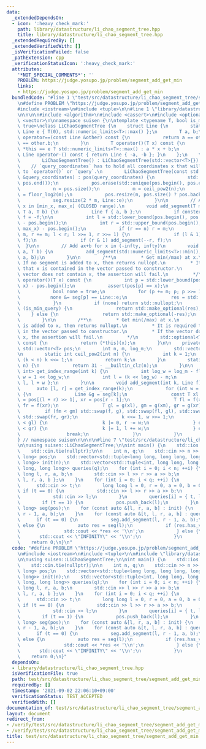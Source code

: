 ```yaml
---
data:
  _extendedDependsOn:
  - icon: ':heavy_check_mark:'
    path: library/datastructure/li_chao_segment_tree.hpp
    title: library/datastructure/li_chao_segment_tree.hpp
  _extendedRequiredBy: []
  _extendedVerifiedWith: []
  _isVerificationFailed: false
  _pathExtension: cpp
  _verificationStatusIcon: ':heavy_check_mark:'
  attributes:
    '*NOT_SPECIAL_COMMENTS*': ''
    PROBLEM: https://judge.yosupo.jp/problem/segment_add_get_min
    links:
    - https://judge.yosupo.jp/problem/segment_add_get_min
  bundledCode: "#line 1 \"test/src/datastructure/li_chao_segment_tree/segment_add_get_min.test.cpp\"\
    \n#define PROBLEM \"https://judge.yosupo.jp/problem/segment_add_get_min\"\n\n\
    #include <iostream>\n#include <tuple>\n\n#line 1 \"library/datastructure/li_chao_segment_tree.hpp\"\
    \n\n\n\n#include <algorithm>\n#include <cassert>\n#include <optional>\n#include\
    \ <vector>\n\nnamespace suisen {\n\ntemplate <typename T, bool is_min_query =\
    \ true>\nclass LiChaoSegmentTree {\n    struct Line {\n        static constexpr\
    \ Line e { T(0), std::numeric_limits<T>::max() };\n        T a, b;\n        bool\
    \ operator==(const Line &other) const {\n            return a == other.a and b\
    \ == other.b;\n        }\n        T operator()(T x) const {\n            return\
    \ *this == e ? std::numeric_limits<T>::max() : a * x + b;\n        }\n       \
    \ Line operator-() const { return Line { -a, -b }; }\n    };\n    \n    public:\n\
    \        LiChaoSegmentTree() : LiChaoSegmentTree(std::vector<T>{}) {}\n\n    \
    \    // `query_coordinates` has to hold all coordinates x that will be passed\
    \ to `operator()` or `query`.\n        LiChaoSegmentTree(const std::vector<T>\
    \ &query_coordinates) : pos(query_coordinates) {\n            std::sort(pos.begin(),\
    \ pos.end());\n            pos.erase(std::unique(pos.begin(), pos.end()), pos.end());\n\
    \            n = pos.size();\n            m = ceil_pow2(n);\n            log_m\
    \ = floor_log2(m);\n            pos.resize(m, pos.size() ? pos.back() : T(0));\n\
    \            seg.resize(2 * m, Line::e);\n        }\n\n        // Add ax+b for\
    \ x in [min_x, max_x] (CLOSED range).\n        void add_segment(T min_x, T max_x,\
    \ T a, T b) {\n            Line f { a, b };\n            if constexpr (not is_min_query)\
    \ f = -f;\n\n            int l = std::lower_bound(pos.begin(), pos.end(), min_x)\
    \ - pos.begin();\n            int r = std::upper_bound(pos.begin(), pos.end(),\
    \ max_x) - pos.begin();\n            if (r == n) r = m;\n            for (l +=\
    \ m, r += m; l < r; l >>= 1, r >>= 1) {\n                if (l & 1) add_segment(l++,\
    \ f);\n                if (r & 1) add_segment(--r, f);\n            }\n      \
    \  }\n\n        // Add ax+b for x in (-infty, infty)\n        void add_line(T\
    \ a, T b) {\n            add_segment(std::numeric_limits<T>::min(), std::numeric_limits<T>::max(),\
    \ a, b);\n        }\n\n        /**\n         * Get min(/max) at x.\n         *\
    \ If no segment is added to x, then returns nullopt.\n         * It is required\
    \ that x is contained in the vector passed to constructor.\n         * If the\
    \ vector does not contain x, the assertion will fail.\n         */\n        std::optional<T>\
    \ operator()(T x) const {\n            int p = std::lower_bound(pos.begin(), pos.end(),\
    \ x) - pos.begin();\n            assert(pos[p] == x);\n            T res = std::numeric_limits<T>::max();\n\
    \            bool none = true;\n            for (p += m; p; p >>= 1) {\n     \
    \           none &= seg[p] == Line::e;\n                res = std::min(res, seg[p](x));\n\
    \            }\n            if (none) return std::nullopt;\n            if constexpr\
    \ (is_min_query) {\n                return std::make_optional(res);\n        \
    \    } else {\n                return std::make_optional(-res);\n            }\n\
    \        }\n\n        /**\n         * Get min(/max) at x.\n         * If no segment\
    \ is added to x, then returns nullopt.\n         * It is required that x is contained\
    \ in the vector passed to constructor.\n         * If the vector does not contain\
    \ x, the assertion will fail.\n         */\n        std::optional<T> query(T x)\
    \ const {\n            return (*this)(x);\n        }\n\n    private:\n       \
    \ std::vector<T> pos;\n        int n, m, log_m;\n        std::vector<Line> seg;\n\
    \n        static int ceil_pow2(int n) {\n            int k = 1;\n            while\
    \ (k < n) k <<= 1;\n            return k;\n        }\n        static int floor_log2(int\
    \ n) {\n            return 31 - __builtin_clz(n);\n        }\n\n        std::pair<int,\
    \ int> get_index_range(int k) {\n            int log_w = log_m - floor_log2(k),\
    \ w = 1 << log_w;\n            int l = (k << log_w) - m;\n            return {\
    \ l, l + w };\n        }\n\n        void add_segment(int k, Line f) {\n      \
    \      auto [l, r] = get_index_range(k);\n            for (int w = r - l; w;)\
    \ {\n                Line &g = seg[k];\n                const T xl = pos[l], xm\
    \ = pos[(l + r) >> 1], xr = pos[r - 1];\n                T fl = f(xl), fm = f(xm),\
    \ fr = f(xr);\n                T gl = g(xl), gm = g(xm), gr = g(xr);\n       \
    \         if (fm < gm) std::swap(f, g), std::swap(fl, gl), std::swap(fm, gm),\
    \ std::swap(fr, gr);\n                k <<= 1, w >>= 1;\n                if (fl\
    \ < gl) {\n                    k |= 0, r -= w;\n                } else if (fr\
    \ < gr) {\n                    k |= 1, l += w;\n                } else {\n   \
    \                 break;\n                }\n            }\n        }\n};\n\n\
    } // namespace suisen\n\n\n\n#line 7 \"test/src/datastructure/li_chao_segment_tree/segment_add_get_min.test.cpp\"\
    \n\nusing suisen::LiChaoSegmentTree;\n\nint main() {\n    std::ios::sync_with_stdio(false);\n\
    \    std::cin.tie(nullptr);\n\n    int n, q;\n    std::cin >> n >> q;\n    std::vector<long\
    \ long> pos;\n    std::vector<std::tuple<long long, long long, long long, long\
    \ long>> init(n);\n    std::vector<std::tuple<int, long long, long long, long\
    \ long, long long>> queries(q);\n    for (int i = 0; i < n; ++i) {\n        long\
    \ long l, r, a, b;\n        std::cin >> l >> r >> a >> b;\n        init[i] = {\
    \ l, r, a, b };\n    }\n    for (int i = 0; i < q; ++i) {\n        int t;\n  \
    \      std::cin >> t;\n        long long l = 0, r = 0, a = 0, b = 0;\n       \
    \ if (t == 0) {\n            std::cin >> l >> r >> a >> b;\n        } else {\n\
    \            std::cin >> l;\n        }\n        queries[i] = { t, l, r, a, b };\n\
    \        if (t == 1) {\n            pos.push_back(l);\n        }\n    }\n    LiChaoSegmentTree<long\
    \ long> seg(pos);\n    for (const auto &[l, r, a, b] : init) {\n        seg.add_segment(l,\
    \ r - 1, a, b);\n    }\n    for (const auto &[t, l, r, a, b] : queries) {\n  \
    \      if (t == 0) {\n            seg.add_segment(l, r - 1, a, b);\n        }\
    \ else {\n            auto res = seg(l);\n            if (res.has_value()) {\n\
    \                std::cout << *res << '\\n';\n            } else {\n         \
    \       std::cout << \"INFINITY\" << '\\n';\n            }\n        }\n    }\n\
    \    return 0;\n}\n"
  code: "#define PROBLEM \"https://judge.yosupo.jp/problem/segment_add_get_min\"\n\
    \n#include <iostream>\n#include <tuple>\n\n#include \"library/datastructure/li_chao_segment_tree.hpp\"\
    \n\nusing suisen::LiChaoSegmentTree;\n\nint main() {\n    std::ios::sync_with_stdio(false);\n\
    \    std::cin.tie(nullptr);\n\n    int n, q;\n    std::cin >> n >> q;\n    std::vector<long\
    \ long> pos;\n    std::vector<std::tuple<long long, long long, long long, long\
    \ long>> init(n);\n    std::vector<std::tuple<int, long long, long long, long\
    \ long, long long>> queries(q);\n    for (int i = 0; i < n; ++i) {\n        long\
    \ long l, r, a, b;\n        std::cin >> l >> r >> a >> b;\n        init[i] = {\
    \ l, r, a, b };\n    }\n    for (int i = 0; i < q; ++i) {\n        int t;\n  \
    \      std::cin >> t;\n        long long l = 0, r = 0, a = 0, b = 0;\n       \
    \ if (t == 0) {\n            std::cin >> l >> r >> a >> b;\n        } else {\n\
    \            std::cin >> l;\n        }\n        queries[i] = { t, l, r, a, b };\n\
    \        if (t == 1) {\n            pos.push_back(l);\n        }\n    }\n    LiChaoSegmentTree<long\
    \ long> seg(pos);\n    for (const auto &[l, r, a, b] : init) {\n        seg.add_segment(l,\
    \ r - 1, a, b);\n    }\n    for (const auto &[t, l, r, a, b] : queries) {\n  \
    \      if (t == 0) {\n            seg.add_segment(l, r - 1, a, b);\n        }\
    \ else {\n            auto res = seg(l);\n            if (res.has_value()) {\n\
    \                std::cout << *res << '\\n';\n            } else {\n         \
    \       std::cout << \"INFINITY\" << '\\n';\n            }\n        }\n    }\n\
    \    return 0;\n}"
  dependsOn:
  - library/datastructure/li_chao_segment_tree.hpp
  isVerificationFile: true
  path: test/src/datastructure/li_chao_segment_tree/segment_add_get_min.test.cpp
  requiredBy: []
  timestamp: '2021-09-02 22:06:10+09:00'
  verificationStatus: TEST_ACCEPTED
  verifiedWith: []
documentation_of: test/src/datastructure/li_chao_segment_tree/segment_add_get_min.test.cpp
layout: document
redirect_from:
- /verify/test/src/datastructure/li_chao_segment_tree/segment_add_get_min.test.cpp
- /verify/test/src/datastructure/li_chao_segment_tree/segment_add_get_min.test.cpp.html
title: test/src/datastructure/li_chao_segment_tree/segment_add_get_min.test.cpp
---
```

